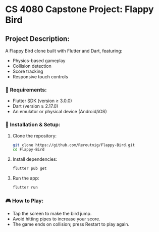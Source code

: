 # CS 4080 Capstone Project: Flappy Bird

## **Project Description:**

A Flappy Bird clone built with Flutter and Dart, featuring:

- Physics-based gameplay
- Collision detection
- Score tracking
- Responsive touch controls
  
### 📌 **Requirements:** 
- Flutter SDK (version ≥ 3.0.0)
- Dart (version ≥ 2.17.0)
- An emulator or physical device (Android/iOS)

### 🚀 **Installation & Setup:**
1. Clone the repository:

    ```bash
    git clone https://github.com/Reroutnig/Flappy-Bird.git
    cd Flappy-Bird
    ```
   
2. Install dependencies:

    ```bash
    flutter pub get
    ```
   
3. Run the app:

    ```bash
    flutter run
    ```

### 🎮 **How to Play:**
- Tap the screen to make the bird jump.
- Avoid hitting pipes to increase your score.
- The game ends on collision; press Restart to play again.

